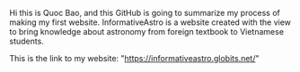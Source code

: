 Hi this is Quoc Bao, and this GitHub is going to summarize my process of making my first website. InformativeAstro is a website created with the view to bring knowledge about astronomy from foreign textbook to Vietnamese students.

This is the link to my website:  "https://informativeastro.globits.net/"


